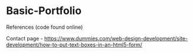 # Basic-Portfolio

References (code found online)

Contact page - 
https://www.dummies.com/web-design-development/site-development/how-to-put-text-boxes-in-an-html5-form/
